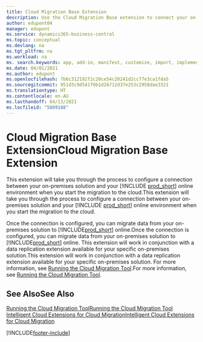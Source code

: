 ```yaml
---
title: Cloud Migration Base Extension
description: Use the Cloud Migration Base extension to connect your on-premises solution with Business Central online.
author: edupont04
manager: edupont
ms.service: dynamics365-business-central
ms.topic: conceptual
ms.devlang: na
ms.tgt_pltfrm: na
ms.workload: na
ms. search.keywords: app, add-in, manifest, customize, import, implement
ms.date: 04/01/2021
ms.author: edupont
ms.openlocfilehash: 7b6c312192f2c20ce54c20241d2cc77e3ca1fda5
ms.sourcegitcommit: 951d3c9d541f0b1d26712d37e253c2958dae3321
ms.translationtype: HT
ms.contentlocale: en-AU
ms.lasthandoff: 04/13/2021
ms.locfileid: "5889188"
---
```

# <a name="cloud-migration-base-extension"></a><span data-ttu-id="f36b6-103">Cloud Migration Base Extension</span><span class="sxs-lookup"><span data-stu-id="f36b6-103">Cloud Migration Base Extension</span></span>

<span data-ttu-id="f36b6-104">This extension will take you through the process to configure a connection between your on-premises solution and your [!INCLUDE [prod_short](includes/prod_short.md)] online environment when you start the migration to the cloud.</span><span class="sxs-lookup"><span data-stu-id="f36b6-104">This extension will take you through the process to configure a connection between your on-premises solution and your [!INCLUDE [prod_short](includes/prod_short.md)] online environment when you start the migration to the cloud.</span></span>  

<span data-ttu-id="f36b6-105">Once the connection is configured, you can migrate data from your on-premises solution to [!INCLUDE[prod_short](includes/prod_short.md)] online.</span><span class="sxs-lookup"><span data-stu-id="f36b6-105">Once the connection is configured, you can migrate data from your on-premises solution to [!INCLUDE[prod_short](includes/prod_short.md)] online.</span></span> <span data-ttu-id="f36b6-106">This extension will work in conjunction with a data replication extension available for your specific on-premises solution.</span><span class="sxs-lookup"><span data-stu-id="f36b6-106">This extension will work in conjunction with a data replication extension available for your specific on-premises solution.</span></span> <span data-ttu-id="f36b6-107">For more information, see [Running the Cloud Migration Tool](/dynamics365/business-central/dev-itpro/administration/migration-tool).</span><span class="sxs-lookup"><span data-stu-id="f36b6-107">For more information, see [Running the Cloud Migration Tool](/dynamics365/business-central/dev-itpro/administration/migration-tool).</span></span>  

## <a name="see-also"></a><span data-ttu-id="f36b6-108">See Also</span><span class="sxs-lookup"><span data-stu-id="f36b6-108">See Also</span></span>

[<span data-ttu-id="f36b6-109">Running the Cloud Migration Tool</span><span class="sxs-lookup"><span data-stu-id="f36b6-109">Running the Cloud Migration Tool</span></span>](/dynamics365/business-central/dev-itpro/administration/migration-tool)  
[<span data-ttu-id="f36b6-110">Intelligent Cloud Extensions for Cloud Migration</span><span class="sxs-lookup"><span data-stu-id="f36b6-110">Intelligent Cloud Extensions for Cloud Migration</span></span>](ui-extensions-data-replication.md)  


[!INCLUDE[footer-include](includes/footer-banner.md)]